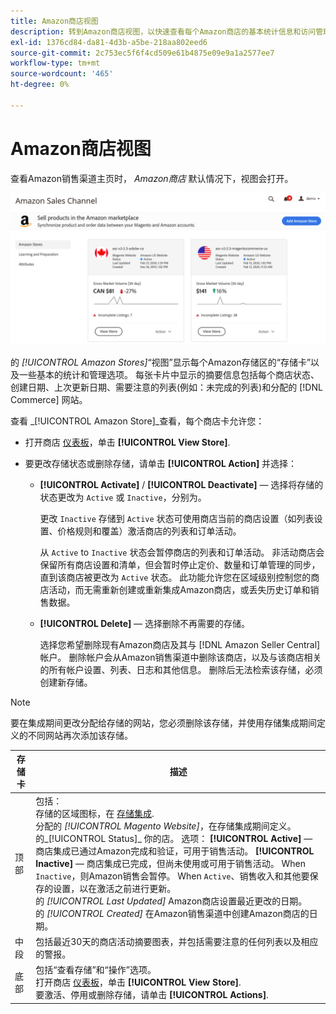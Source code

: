 ```yaml
---
title: Amazon商店视图
description: 转到Amazon商店视图，以快速查看每个Amazon商店的基本统计信息和访问管理选项。
exl-id: 1376cd84-da81-4d3b-a5be-218aa802eed6
source-git-commit: 2c753ec5f6f4cd509e61b4875e09e9a1a2577ee7
workflow-type: tm+mt
source-wordcount: '465'
ht-degree: 0%

---
```


# Amazon商店视图

查看Amazon销售渠道主页时， _Amazon商店_ 默认情况下，视图会打开。

![Amazon商店视图](assets/amazon-sales-channel-home-tabs.png)

的 _[!UICONTROL Amazon Stores]_“视图”显示每个Amazon存储区的“存储卡”以及一些基本的统计和管理选项。 每张卡片中显示的摘要信息包括每个商店状态、创建日期、上次更新日期、需要注意的列表(例如：未完成的列表)和分配的 [!DNL Commerce] 网站。

查看 _[!UICONTROL Amazon Store]_查看，每个商店卡允许您：

- 打开商店 [仪表板](./amazon-store-dashboard.md)，单击 **[!UICONTROL View Store]**.

- 要更改存储状态或删除存储，请单击 **[!UICONTROL Action]** 并选择：

   - **[!UICONTROL Activate]** / **[!UICONTROL Deactivate]**  — 选择将存储的状态更改为 `Active` 或 `Inactive`，分别为。

      更改 `Inactive` 存储到 `Active` 状态可使用商店当前的商店设置（如列表设置、价格规则和覆盖）激活商店的列表和订单活动。

      从 `Active` to `Inactive` 状态会暂停商店的列表和订单活动。 非活动商店会保留所有商店设置和清单，但会暂时停止定价、数量和订单管理的同步，直到该商店被更改为 `Active` 状态。 此功能允许您在区域级别控制您的商店活动，而无需重新创建或重新集成Amazon商店，或丢失历史订单和销售数据。

   - **[!UICONTROL Delete]**  — 选择删除不再需要的存储。

      选择您希望删除现有Amazon商店及其与 [!DNL Amazon Seller Central] 帐户。 删除帐户会从Amazon销售渠道中删除该商店，以及与该商店相关的所有帐户设置、列表、日志和其他信息。 删除后无法检索该存储，必须创建新存储。

>[!NOTE]
>要在集成期间更改分配给存储的网站，您必须删除该存储，并使用存储集成期间定义的不同网站再次添加该存储。

| 存储卡 | 描述 |
|--- |--- |
| 顶部 | 包括： <br>存储的区域图标，在 [存储集成](./store-integration.md).<br> 分配的 _[!UICONTROL Magento Website]_，在存储集成期间定义。<br>的_[!UICONTROL Status]_ 你的店。 选项： **[!UICONTROL Active]**  — 商店集成已通过Amazon完成和验证，可用于销售活动。 **[!UICONTROL Inactive]**  — 商店集成已完成，但尚未使用或可用于销售活动。 When `Inactive`，则Amazon销售会暂停。 When `Active`、销售收入和其他要保存的设置，以在激活之前进行更新。<br>的 *[!UICONTROL Last Updated]* Amazon商店设置最近更改的日期。<br>的 *[!UICONTROL Created]* 在Amazon销售渠道中创建Amazon商店的日期。 |
| 中段 | 包括最近30天的商店活动摘要图表，并包括需要注意的任何列表以及相应的警报。 |
| 底部 | 包括“查看存储”和“操作”选项。<br>打开商店 [仪表板](./amazon-store-dashboard.md)，单击 **[!UICONTROL View Store]**.<br>要激活、停用或删除存储，请单击 **[!UICONTROL Actions]**. |

